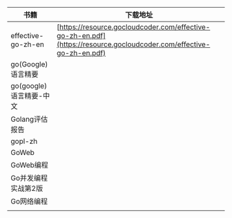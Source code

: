 | 书籍                    | 下载地址                                                     |
| ----------------------- | ------------------------------------------------------------ |
| effective-go-zh-en      | [https://resource.gocloudcoder.com/effective-go-zh-en.pdf](https://resource.gocloudcoder.com/effective-go-zh-en.pdf) |
| go(Google)语言精要      |                                                              |
| go(google)语言精要-中文 |                                                              |
| Golang评估报告          |                                                              |
| gopl-zh                 |                                                              |
| GoWeb                   |                                                              |
| GoWeb编程               |                                                              |
| Go并发编程实战第2版     |                                                              |
| Go网络编程              |                                                              |
|                         |                                                              |
